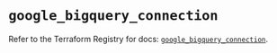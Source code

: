 # `google_bigquery_connection`

Refer to the Terraform Registry for docs: [`google_bigquery_connection`](https://registry.terraform.io/providers/hashicorp/google/6.45.0/docs/resources/bigquery_connection).
